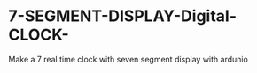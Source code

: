 # 7-SEGMENT-DISPLAY-Digital-CLOCK-
Make a 7 real time clock with seven segment display with ardunio 
